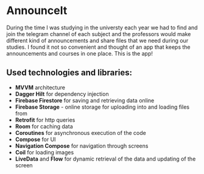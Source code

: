 # AnnounceIt

During the time I was studying in the universty each year we had to find and join the telegram channel of each subject and the professors would make different kind of announcements and share files that we need during our studies. I found it not so convenient and thought of an app that keeps the announcements and courses in one place. This is the app!

## Used technologies and libraries:
* **MVVM** architecture
* **Dagger Hilt** for dependency injection
* **Firebase Firestore** for saving and retrieving data online
* **Firebase Storage** - online storage for uploading into and loading files from
* **Retrofit** for http queries
* **Room** for caching data
* **Coroutines** for asynchronous execution of the code
* **Compose** for UI
* **Navigation Compose** for navigation through screens
* **Coil** for loading images
* **LiveData** and **Flow** for dynamic retrieval of the data and updating of the screen


